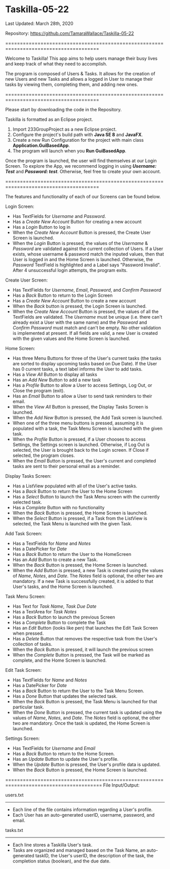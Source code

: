 # Taskilla-05-22

Last Updated: March 28th, 2020

Repository: https://github.com/TamaraWallace/Taskilla-05-22

======================================================================================

Welcome to Taskilla! This app aims to help users manage their busy lives and keep track of what they need to accomplish.

The program is composed of Users & Tasks. It allows for the creation of new Users and new Tasks and allows a logged in User to manage their tasks by viewing them, completing them, and adding new ones.

======================================================================================

Please start by downloading the code in the Repository.


Taskilla is formatted as an Eclipse project.
  1. Import 233GroupProject as a new Eclipse project.
  2. Configure the project's build path with **Java SE 8** and **JavaFX**.
  3. Create a new Run Configuration for the project with main class **Application.GuiBasedApp**.
  4. The program will launch when you **Run GuiBasedApp**.
  
Once the program is launched, the user will find themselves at our Login Screen. To explore the App, we recommend logging in using ***Username: Test*** and ***Password: test***. Otherwise, feel free to create your own account.

======================================================================================

The features and functionality of each of our Screens can be found below.

Login Screen:
  - Has TextFields for *Username* and *Password*.
  - Has a *Create New Account* Button for creating a new account
  - Has a *Login* Button to log in
  - When the *Create New Account* Button is pressed, the Create User Screen is launched.
  - When the *Login* Button is pressed, the values of the *Username* & *Password* are validated against the current collection of Users. If a User exists, whose username & password match the inputed values, then that User is logged in and the Home Screen is launched. Otherwise, the *Password* TextField is highlighted and a Label says "Password Invalid". After 4 unsuccessful login attempts, the program exits.
  
Create User Screen:
  - Has TextFields for *Username*, *Email*, *Password*, and *Confirm Password*
  - Has a *Back* Button to return to the Login Screen
  - Has a *Create New Account* Button to create a new account
  - When the *Back* button is pressed, the Login Screen is launched.
  - When the *Create New Account* Button is pressed, the values of all the TextFields are validated. The *Username* must be unique (i.e. there can't already exist a User with the same name) and the *Password* and *Confirm Password* must match and can't be empty. No other validation is implemented at present. If all fields are valid, a new User is created with the given values and the Home Screen is launched.
  
Home Screen:
  - Has three Menu Buttons for three of the User's current tasks (the tasks are sorted to display upcoming tasks based on Due Date). If the User has 0 current tasks, a text label informs the User to add tasks.
  - Has a *View All* Button to display all tasks
  - Has an *Add New* Button to add a new task
  - Has a *Profile* Button to allow a User to access Settings, Log Out, or Close the program (exit).
  - Has an *Email* Button to allow a User to send task reminders to their email.
  - When the *View All* Button is pressed, the Display Tasks Screen is launched.
  - When the *Add New* Button is pressed, the Add Task screen is launched.
  - When one of the three menu buttons is pressed, assuming it is populated with a task, the Task Menu Screen is launched with the given task.
  - When the *Profile* Button is pressed, if a User chooses to access Settings, the Settings screen is launched. Otherwise, if Log Out is selected, the User is brought back to the Login screen. If Close if selected, the program closes. 
  - When the *Email* Button is pressed, the User's current and completed tasks are sent to their personal email as a reminder. 
  
Display Tasks Screen:
  - Has a ListView populated with all of the User's active tasks.
  - Has a *Back* Button to return the User to the Home Screen
  - Has a *Select* Button to launch the Task Menu screen with the currently selected task.
  - Has a *Complete* Button with no functionality
  - When the *Back* Button is pressed, the Home Screen is launched.
  - When the *Select* Button is pressed, if a Task from the ListView is selected, the Task Menu is launched with the given Task.
  
Add Task Screen:
  - Has a TextFields for *Name* and *Notes*
  - Has a DatePicker for *Date*
  - Has a *Back* Button to return the User to the HomeScreen
  - Has an *Add* Button to create a new Task.
  - When the *Back* Button is pressed, the Home Screen is launched.
  - When the *Add* Button is pressed, a new Task is created using the values of *Name*, *Notes*, and *Date*. The *Notes* field is optional, the other two are mandatory. If a new Task is successfully created, it is added to that User's tasks, and the Home Screen is launched.
  
Task Menu Screen:
  - Has Text for *Task Name*, *Task Due Date*
  - Has a TextArea for *Task Notes*
  - Has a *Back* Button to launch the previous Screen
  - Has a *Complete* Button to complete the Task
  - Has an *Edit* Button (looks like pen) that launches the Edit Task Screen when pressed.
  - Has a *Delete* Button that removes the respective task from the User's collection of tasks. 
  - When the *Back* Button is pressed, it will launch the previous screen
  - When the *Complete* Button is pressed, the Task will be marked as complete, and the Home Screen is launched.

Edit Task Screen:
  - Has TextFields for *Name* and *Notes*
  - Has a DatePicker for *Date*
  - Has a *Back* Button to return the User to the Task Menu Screen.
  - Has a *Done* Button that updates the selected task.
  - When the *Back* Button is pressed, the Task Menu is launched for that particular task.
  - When the *Done* Button is pressed, the current task is updated using the values of *Name*, *Notes*, and *Date*. The *Notes* field is optional, the other two are mandatory. Once the task is updated, the Home Screen is launched.

Settings Screen:
  - Has TextFields for *Username* and *Email*
  - Has a *Back* Button to return to the Home Screen. 
  - Has an *Update* Button to update the User's profile. 
  - When the *Update* Button is pressed, the User's profile data is updated. 
  - When the *Back* Button is pressed, the Home Screen is launched. 


=======================================================================================
File Input/Output:

users.txt
_________
  - Each line of the file contains information regarding a User's profile.
  - Each User has an auto-generated userID, username, password, and email.

tasks.txt
_________
  - Each line stores a Taskilla User's task. 
  - Tasks are organized and managed based on the Task Name, an auto-generated taskID, the User's userID, the description of the task, the completion status (boolean), and the due date.

